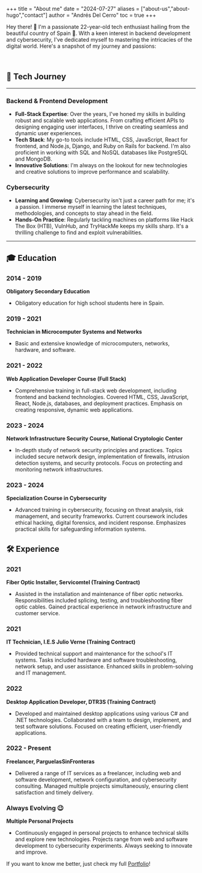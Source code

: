 +++
title = "About me"
date = "2024-07-27"
aliases = ["about-us","about-hugo","contact"]
author = "Andrés Del Cerro"
toc = true
+++


Hey there! 👋 I'm a passionate 22-year-old tech enthusiast hailing from the beautiful country of Spain 📍. With a keen interest in backend development and cybersecurity, I've dedicated myself to mastering the intricacies of the digital world. Here's a snapshot of my journey and passions:

&nbsp;

## 🌟 Tech Journey
---

### Backend & Frontend Development
- **Full-Stack Expertise**: Over the years, I've honed my skills in building robust and scalable web applications. From crafting efficient APIs to designing engaging user interfaces, I thrive on creating seamless and dynamic user experiences.
- **Tech Stack**: My go-to tools include HTML, CSS, JavaScript, React for frontend, and Node.js, Django, and Ruby on Rails for backend. I'm also proficient in working with SQL and NoSQL databases like PostgreSQL and MongoDB.
- **Innovative Solutions**: I'm always on the lookout for new technologies and creative solutions to improve performance and scalability.

### Cybersecurity
- **Learning and Growing**: Cybersecurity isn't just a career path for me; it's a passion. I immerse myself in learning the latest techniques, methodologies, and concepts to stay ahead in the field.
- **Hands-On Practice**: Regularly tackling machines on platforms like Hack The Box (HTB), VulnHub, and TryHackMe keeps my skills sharp. It's a thrilling challenge to find and exploit vulnerabilities.

---
## 🎓 Education

### 2014 - 2019
**Obligatory Secondary Education**
- Obligatory education for high school students here in Spain.

### 2019 - 2021
**Technician in Microcomputer Systems and Networks**
- Basic and extensive knowledge of microcomputers, networks, hardware, and software.

### 2021 - 2022
**Web Application Developer Course (Full Stack)**
- Comprehensive training in full-stack web development, including frontend and backend technologies. Covered HTML, CSS, JavaScript, React, Node.js, databases, and deployment practices. Emphasis on creating responsive, dynamic web applications.

### 2023 - 2024
**Network Infrastructure Security Course, National Cryptologic Center**
- In-depth study of network security principles and practices. Topics included secure network design, implementation of firewalls, intrusion detection systems, and security protocols. Focus on protecting and monitoring network infrastructures.

### 2023 - 2024
**Specialization Course in Cybersecurity**
- Advanced training in cybersecurity, focusing on threat analysis, risk management, and security frameworks. Current coursework includes ethical hacking, digital forensics, and incident response. Emphasizes practical skills for safeguarding information systems.

## 🛠️ Experience

### 2021
**Fiber Optic Installer, Servicomtel (Training Contract)**
- Assisted in the installation and maintenance of fiber optic networks. Responsibilities included splicing, testing, and troubleshooting fiber optic cables. Gained practical experience in network infrastructure and customer service.

### 2021
**IT Technician, I.E.S Julio Verne (Training Contract)**
- Provided technical support and maintenance for the school's IT systems. Tasks included hardware and software troubleshooting, network setup, and user assistance. Enhanced skills in problem-solving and IT management.

### 2022
**Desktop Application Developer, DTR3S (Training Contract)**
- Developed and maintained desktop applications using various C# and .NET technologies. Collaborated with a team to design, implement, and test software solutions. Focused on creating efficient, user-friendly applications.

### 2022 - Present
**Freelancer, ParguelasSinFronteras**
- Delivered a range of IT services as a freelancer, including web and software development, network configuration, and cybersecurity consulting. Managed multiple projects simultaneously, ensuring client satisfaction and timely delivery.

### Always Evolving 😉
**Multiple Personal Projects**
- Continuously engaged in personal projects to enhance technical skills and explore new technologies. Projects range from web and software development to cybersecurity experiments. Always seeking to innovate and improve.

If you want to know me better, just check my full [Portfolio](https://pointedsec.vercel.app)!



